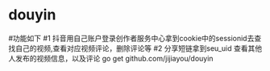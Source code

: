 # douyin
#功能如下
#1 抖音用自己账户登录创作者服务中心拿到cookie中的sessionid去查找自己的视频,查看对应视频评论，删除评论等
#2 分享短链拿到seu_uid 查看其他人发布的视频信息，以及评论 
go get github.com/jijiayou/douyin
